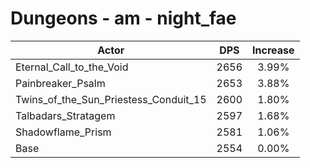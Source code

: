# Dungeons - am - night_fae
| Actor | DPS | Increase |
|---|:---:|:---:|
|Eternal_Call_to_the_Void|2656|3.99%|
|Painbreaker_Psalm|2653|3.88%|
|Twins_of_the_Sun_Priestess_Conduit_15|2600|1.80%|
|Talbadars_Stratagem|2597|1.68%|
|Shadowflame_Prism|2581|1.06%|
|Base|2554|0.00%|
